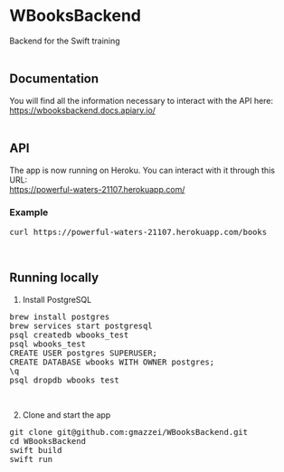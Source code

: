 # WBooksBackend
Backend for the Swift training
<br/><br/>

## Documentation
You will find all the information necessary to interact with the API here: <br/>
https://wbooksbackend.docs.apiary.io/
<br/><br/>


## API
The app is now running on Heroku. You can interact with it through this URL: <br/>
https://powerful-waters-21107.herokuapp.com/
<br/>

### Example
<pre>
curl https://powerful-waters-21107.herokuapp.com/books
</pre>
<br/>

## Running locally

1) Install PostgreSQL
<pre>
brew install postgres
brew services start postgresql
psql createdb wbooks_test
psql wbooks_test
CREATE USER postgres SUPERUSER;
CREATE DATABASE wbooks WITH OWNER postgres;
\q
psql dropdb wbooks_test
</pre>
<br/>

2) Clone and start the app
<pre>
git clone git@github.com:gmazzei/WBooksBackend.git
cd WBooksBackend
swift build
swift run
</pre>
